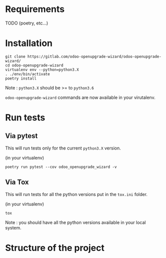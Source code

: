 # Requirements

TODO (poetry, etc...)

# Installation

```
git clone https://gitlab.com/odoo-openupgrade-wizard/odoo-openupgrade-wizard/
cd odoo-openupgrade-wizard
virtualenv env --python=python3.X
. ./env/bin/activate
poetry install
```
Note : ``python3.X`` should be >= to ``python3.6``


``odoo-openupgrade-wizard`` commands are now available in your virutalenv.

# Run tests

## Via pytest

This will run tests only for the current ``python3.X`` version.

(in your virtualenv)
```
poetry run pytest --cov odoo_openupgrade_wizard -v
```
## Via Tox

This will run tests for all the python versions put in the ``tox.ini`` folder.

(in your virtualenv)
```
tox
```

Note : you should have all the python versions available in your local system.

# Structure of the project

